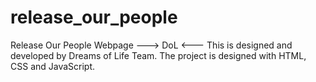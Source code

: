 # release_our_people
Release Our People Webpage
---> DoL <--- This is designed and developed by Dreams of Life Team. The project is designed with HTML, CSS and JavaScript.
